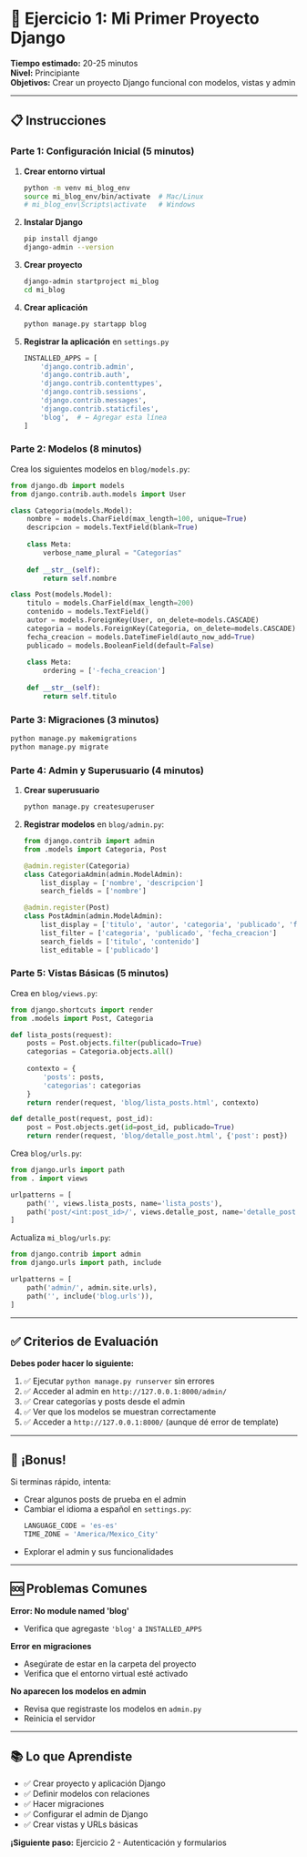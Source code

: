 # 🎯 Ejercicio 1: Mi Primer Proyecto Django

**Tiempo estimado:** 20-25 minutos  
**Nivel:** Principiante  
**Objetivos:** Crear un proyecto Django funcional con modelos, vistas y admin

---

## 📋 Instrucciones

### Parte 1: Configuración Inicial (5 minutos)

1. **Crear entorno virtual**
   ```bash
   python -m venv mi_blog_env
   source mi_blog_env/bin/activate  # Mac/Linux
   # mi_blog_env\Scripts\activate   # Windows
   ```

2. **Instalar Django**
   ```bash
   pip install django
   django-admin --version
   ```

3. **Crear proyecto**
   ```bash
   django-admin startproject mi_blog
   cd mi_blog
   ```

4. **Crear aplicación**
   ```bash
   python manage.py startapp blog
   ```

5. **Registrar la aplicación** en `settings.py`
   ```python
   INSTALLED_APPS = [
       'django.contrib.admin',
       'django.contrib.auth',
       'django.contrib.contenttypes',
       'django.contrib.sessions',
       'django.contrib.messages',
       'django.contrib.staticfiles',
       'blog',  # ← Agregar esta línea
   ]
   ```

### Parte 2: Modelos (8 minutos)

Crea los siguientes modelos en `blog/models.py`:

```python
from django.db import models
from django.contrib.auth.models import User

class Categoria(models.Model):
    nombre = models.CharField(max_length=100, unique=True)
    descripcion = models.TextField(blank=True)
    
    class Meta:
        verbose_name_plural = "Categorías"
    
    def __str__(self):
        return self.nombre

class Post(models.Model):
    titulo = models.CharField(max_length=200)
    contenido = models.TextField()
    autor = models.ForeignKey(User, on_delete=models.CASCADE)
    categoria = models.ForeignKey(Categoria, on_delete=models.CASCADE)
    fecha_creacion = models.DateTimeField(auto_now_add=True)
    publicado = models.BooleanField(default=False)
    
    class Meta:
        ordering = ['-fecha_creacion']
    
    def __str__(self):
        return self.titulo
```

### Parte 3: Migraciones (3 minutos)

```bash
python manage.py makemigrations
python manage.py migrate
```

### Parte 4: Admin y Superusuario (4 minutos)

1. **Crear superusuario**
   ```bash
   python manage.py createsuperuser
   ```

2. **Registrar modelos** en `blog/admin.py`:
   ```python
   from django.contrib import admin
   from .models import Categoria, Post

   @admin.register(Categoria)
   class CategoriaAdmin(admin.ModelAdmin):
       list_display = ['nombre', 'descripcion']
       search_fields = ['nombre']

   @admin.register(Post)
   class PostAdmin(admin.ModelAdmin):
       list_display = ['titulo', 'autor', 'categoria', 'publicado', 'fecha_creacion']
       list_filter = ['categoria', 'publicado', 'fecha_creacion']
       search_fields = ['titulo', 'contenido']
       list_editable = ['publicado']
   ```

### Parte 5: Vistas Básicas (5 minutos)

Crea en `blog/views.py`:

```python
from django.shortcuts import render
from .models import Post, Categoria

def lista_posts(request):
    posts = Post.objects.filter(publicado=True)
    categorias = Categoria.objects.all()
    
    contexto = {
        'posts': posts,
        'categorias': categorias
    }
    return render(request, 'blog/lista_posts.html', contexto)

def detalle_post(request, post_id):
    post = Post.objects.get(id=post_id, publicado=True)
    return render(request, 'blog/detalle_post.html', {'post': post})
```

Crea `blog/urls.py`:

```python
from django.urls import path
from . import views

urlpatterns = [
    path('', views.lista_posts, name='lista_posts'),
    path('post/<int:post_id>/', views.detalle_post, name='detalle_post'),
]
```

Actualiza `mi_blog/urls.py`:

```python
from django.contrib import admin
from django.urls import path, include

urlpatterns = [
    path('admin/', admin.site.urls),
    path('', include('blog.urls')),
]
```

---

## ✅ Criterios de Evaluación

**Debes poder hacer lo siguiente:**

1. ✅ Ejecutar `python manage.py runserver` sin errores
2. ✅ Acceder al admin en `http://127.0.0.1:8000/admin/`
3. ✅ Crear categorías y posts desde el admin
4. ✅ Ver que los modelos se muestran correctamente
5. ✅ Acceder a `http://127.0.0.1:8000/` (aunque dé error de template)

---

## 🎉 ¡Bonus!

Si terminas rápido, intenta:

- Crear algunos posts de prueba en el admin
- Cambiar el idioma a español en `settings.py`:
  ```python
  LANGUAGE_CODE = 'es-es'
  TIME_ZONE = 'America/Mexico_City'
  ```
- Explorar el admin y sus funcionalidades

---

## 🆘 Problemas Comunes

**Error: No module named 'blog'**
- Verifica que agregaste `'blog'` a `INSTALLED_APPS`

**Error en migraciones**
- Asegúrate de estar en la carpeta del proyecto
- Verifica que el entorno virtual esté activado

**No aparecen los modelos en admin**
- Revisa que registraste los modelos en `admin.py`
- Reinicia el servidor

---

## 📚 Lo que Aprendiste

- ✅ Crear proyecto y aplicación Django
- ✅ Definir modelos con relaciones
- ✅ Hacer migraciones
- ✅ Configurar el admin de Django
- ✅ Crear vistas y URLs básicas

**¡Siguiente paso:** Ejercicio 2 - Autenticación y formularios
